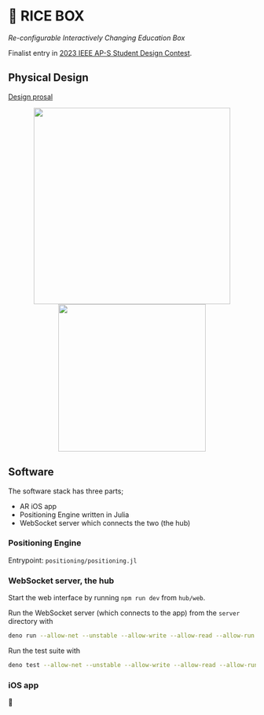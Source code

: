 # 🍚 RICE BOX
_Re-configurable Interactively Changing Education Box_

Finalist entry in [2023 IEEE AP-S Student Design Contest](https://2023.apsursi.org/sdc.php).

## Physical Design
[Design prosal](proposal/RIS_BOX_proposal.pdf)
<p align="middle">
<img src="https://user-images.githubusercontent.com/10536269/228491378-2cd12f8b-7679-4333-b89e-cce22ee04e4a.png" width="400">
<img src="https://user-images.githubusercontent.com/10536269/228491397-378220ef-6450-40f4-ae17-631b61dbda23.png" width="300">
</p>

## Software
The software stack has three parts;
- AR iOS app
- Positioning Engine written in Julia
- WebSocket server which connects the two (the hub)

### Positioning Engine
Entrypoint: `positioning/positioning.jl`

### WebSocket server, the hub
Start the web interface by running `npm run dev` from `hub/web`.

Run the WebSocket server (which connects to the app) from the `server` directory
with
```bash
deno run --allow-net --unstable --allow-write --allow-read --allow-run index.ts
```
Run the test suite with
```bash
deno test --allow-net --unstable --allow-write --allow-read --allow-run
```

### iOS app
🍎
